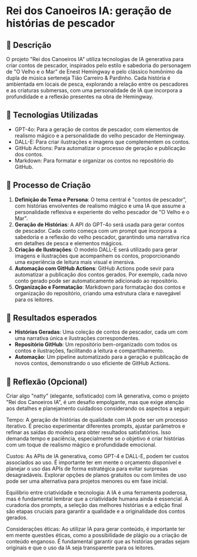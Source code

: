 # Rei dos Canoeiros IA: geração de histórias de pescador

## 📒 Descrição
O projeto "Rei dos Canoeiros IA" utiliza tecnologias de IA generativa para criar contos de pescador, inspirados pelo estilo e sabedoria do personagem de "O Velho e o Mar" de Enest Hemingway e pelo clássico homônimo da dupla de música serteneja Tião Carreiro & Pardinho. Cada história é ambientada em locais de pesca, explorando a relação entre os pescadores e as criaturas submersas, com uma personalidade de IA que incorpora a profundidade e a reflexão presentes na obra de Hemingway.

## 🤖 Tecnologias Utilizadas
- GPT-4o: Para a geração de contos de pescador, com elementos de realismo mágico e a personalidade do velho pescador de Hemingway.
- DALL-E: Para criar ilustrações e imagens que complementem os contos.
- GitHub Actions: Para automatizar o processo de geração e publicação dos contos.
- Markdown: Para formatar e organizar os contos no repositório do GitHub.

## 🧐 Processo de Criação
1. **Definição do Tema e Persona**: O tema central é "contos de pescador", com histórias envolventes de realismo mágico e uma IA que assume a personalidade reflexiva e experiente do velho pescador de "O Velho e o Mar".
2. **Geração de Histórias**: A API do GPT-4o será usada para gerar contos de pescador. Cada conto começa com um prompt que incorpora a sabedoria e a reflexão do velho pescador, garantindo uma narrativa rica em detalhes de pesca e elementos mágicos.
3. **Criação de Ilustrações**: O modelo DALL-E será utilizado para gerar imagens e ilustrações que acompanhem os contos, proporcionando uma experiência de leitura mais visual e imersiva.
4. **Automação com GitHub Actions**: GitHub Actions pode sevir para automatizar a publicação dos contos gerados. Por exemplo, cada novo conto gerado pode ser automaticamente adicionado ao repositório.
5. **Organização e Formatação**: Markdown para formatação dos contos e organização do repositório, criando uma estrutura clara e navegável para os leitores.

## 🚀 Resultados esperados
- **Histórias Geradas**: Uma coleção de contos de pescador, cada um com uma narrativa única e ilustrações correspondentes.
- **Repositório GitHub**: Um repositório bem-organizado com todos os contos e ilustrações, facilitando a leitura e compartilhamento.
- **Automação**: Um pipeline automatizado para a geração e publicação de novos contos, demonstrando o uso eficiente de GitHub Actions.

## 💭 Reflexão (Opcional)
Criar algo "natty" (elegante, sofisticado) com IA generativa, como o projeto "Rei dos Canoeiros IA", é um desafio empolgante, mas que exige atenção aos detalhes e planejamento cuidadoso considerando os aspectos a seguir:

Tempo: A geração de histórias de qualidade com IA pode ser um processo iterativo. É preciso experimentar diferentes prompts, ajustar parâmetros e refinar as saídas do modelo para obter resultados satisfatórios. Isso demanda tempo e paciência, especialmente se o objetivo é criar histórias com um toque de realismo mágico e profundidade emocional.

Custos: As APIs de IA generativa, como GPT-4 e DALL-E, podem ter custos associados ao uso. É importante ter em mente o orçamento disponível e planejar o uso das APIs de forma estratégica para evitar surpresas desagradáveis. Explorar opções de planos gratuitos ou com limites de uso pode ser uma alternativa para projetos menores ou em fase inicial.

Equilíbrio entre criatividade e tecnologia: A IA é uma ferramenta poderosa, mas é fundamental lembrar que a criatividade humana ainda é essencial. A curadoria dos prompts, a seleção das melhores histórias e a edição final são etapas cruciais para garantir a qualidade e a originalidade dos contos gerados.

Considerações éticas: Ao utilizar IA para gerar conteúdo, é importante ter em mente questões éticas, como a possibilidade de plágio ou a criação de conteúdo enganoso. É fundamental garantir que as histórias geradas sejam originais e que o uso da IA seja transparente para os leitores.
